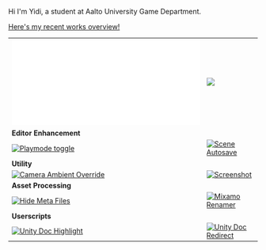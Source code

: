 <!-- ## Here's Yidi! -->

Hi I'm Yidi, a student at Aalto University Game Department.

[Here's my recent works overview!](https://maoyeedy.notion.site/Yidi-Mao-recent-works-overview-1e2ff91211db80849514c33400ccf5c7?pvs=4)


<!-- ![Maoyeedy's GitHub stats](https://github-readme-stats.vercel.app/api?username=Maoyeedy&custom_title=Github%20Stats&hide_rank=true&text_bold=false) -->

<!-- <img src="metrics.svg" width="50%" > -->
<table>
  <tr>
    <td>
      <a href="">
      <img src="metrics.plugin.isocalendar.half.svg" width="100%"/>
      </a>
    </td>
    <td>
      <a href="">
      <img src="https://github-readme-stats.vercel.app/api/wakatime?username=Yidi&api_domain=www.maoyeedy.com&custom_title=Wakapi%20Weekly%20Stats&hide=unknown,reg,asmdef&langs_count=10&layout=compact&hide_border=true" width="100%"/>
      <!-- <img src="metrics.plugin.wakatime.svg" width="100%"/> -->
      </a>
    </td>
  </tr>

  <tr>
    <td>
    <b>Editor Enhancement</b>
    </td>
    <td>
    </td>
  </tr>

  <tr>
    <td>
    <a href="https://gist.github.com/Maoyeedy/0b372fc60cbe6a9f138841946652d30c">
    <img src="https://github-readme-stats.vercel.app/api/gist?id=0b372fc60cbe6a9f138841946652d30c&hide_border=true" alt="Playmode toggle"/>
    </a>
        </td>
        <td>
    <a href="https://gist.github.com/Maoyeedy/48745760573afe5ceadc068fc3a37ecb">
    <img src="https://github-readme-stats.vercel.app/api/gist?id=48745760573afe5ceadc068fc3a37ecb&hide_border=true" alt="Scene Autosave"/>
    </a>
    </td>
  </tr>

  <tr>
    <td>
    <b>Utility</b>
    </td>
    <td>
    </td>
  </tr>

  <tr>
    <td>
<a href="https://gist.github.com/Maoyeedy/a8d66b314dfe671a6a9336eb4a2d15ef">
<img src="https://github-readme-stats.vercel.app/api/gist?id=a8d66b314dfe671a6a9336eb4a2d15ef&hide_border=true" alt="Camera Ambient Override"/>
</a>
    </td>
    <td>
<a href="https://gist.github.com/Maoyeedy/6e16e18ee3d9b31d657a972e87c3debf">
<img src="https://github-readme-stats.vercel.app/api/gist?id=6e16e18ee3d9b31d657a972e87c3debf&hide_border=true" alt="Screenshot"/>
</a>
    </td>
  </tr>

  <tr>
    <td>
    <b>Asset Processing</b>
    </td>
    <td>
    </td>
  </tr>

  <tr>
    <td>

<a href="https://gist.github.com/Maoyeedy/77551790e17397090b7268795654d3cf">
<img src="https://github-readme-stats.vercel.app/api/gist?id=77551790e17397090b7268795654d3cf&hide_border=true" alt="Hide Meta Files"/></a>
    </td>
    <td>
<a href="https://gist.github.com/Maoyeedy/756d993b533e50265df4b581b238a39f">
<img src="https://github-readme-stats.vercel.app/api/gist?id=756d993b533e50265df4b581b238a39f&hide_border=true" alt="Mixamo Renamer"/></a>
    </td>
  </tr>

  <tr>
    <td>
    <b>Userscripts</b>
    </td>
    <td>
    </td>
  </tr>

  <tr>
    <td>

<a href="https://gist.github.com/Maoyeedy/f2e480747cb9a583de471cae4bf2bbf5">
<img src="https://github-readme-stats.vercel.app/api/gist?id=f2e480747cb9a583de471cae4bf2bbf5&hide_border=true" alt="Unity Doc Highlight"/></a>
    </td>
    <td>
<a href="https://gist.github.com/Maoyeedy/3fce9550261e088d2c736b1d13954718">
<img src="https://github-readme-stats.vercel.app/api/gist?id=3fce9550261e088d2c736b1d13954718&hide_border=true" alt="Unity Doc Redirect"/></a>
    </td>
  </tr>

</table>



<!-- Half of full width by setting height=126, or align=center -->
<!-- <div>

<a href="https://gist.github.com/Maoyeedy/a8d66b314dfe671a6a9336eb4a2d15ef">
<img height=126 src="https://github-readme-stats.vercel.app/api/gist?id=a8d66b314dfe671a6a9336eb4a2d15ef" alt="Camera Ambient Override"/>
</a>

<a href="https://gist.github.com/Maoyeedy/6e16e18ee3d9b31d657a972e87c3debf">
<img height=126 src="https://github-readme-stats.vercel.app/api/gist?id=6e16e18ee3d9b31d657a972e87c3debf" alt="Screenshot"/>
</a>

<a href="https://gist.github.com/Maoyeedy/6e16e18ee3d9b31d657a972e87c3debf">
<img height=126 src="https://github-readme-stats.vercel.app/api/gist?id=6e16e18ee3d9b31d657a972e87c3debf" alt="Screenshot"/>
</a>

</div> -->


